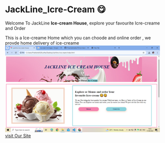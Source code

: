 # JackLine_Icre-Cream 😋

Welcome To JackLine **Ice-cream House**, explore your favourite Icre-creame and Order

This is a Ice-creame Home which you can choode and online order , we provde home delivery of ice-creame
![Project OutPut](screenshot.png)
[visit Our Site](https://jackline-ice-cream.netlify.app/)